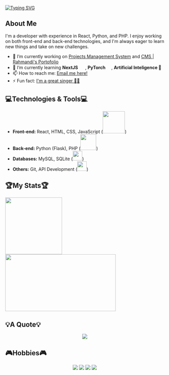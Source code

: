[![Typing SVG](https://readme-typing-svg.demolab.com?font=Cinzel-Decorative&size=70&duration=3000&pause=1000&color=blue&background=0d11173&center=true&vCenter=true&width=1000&height=200&lines=Hi+There%2C+I'm+Rahmandi;Hi+There%2C+I'm+Rendy;Hi+There%2C+I'm+Rei)]([https://git.io/typing-svg](https://portofolio-website-tau-three.vercel.app/))

## About Me
I'm a developer with experience in React, Python, and PHP. I enjoy working on both front-end and back-end technologies, and I'm always eager to learn new things and take on new challenges.

- 🔭 I’m currently working on [Projects Management System](https://agenda.erpimj.com/index.php?module=users/login) and [CMS | Rahmandi's Portofolio](https://portofolio-cms-frontend.vercel.app/login)
- 🌱 I’m currently learning **NextJS**  <img src="https://skillicons.dev/icons?i=next" width="15" />
, **PyTorch** <img src="https://skillicons.dev/icons?i=pytorch" width="15" />, **Artificial Inteligence 🤖**
- 📫 How to reach me: [Email me here!](https://portofolio-website-tau-three.vercel.app/#get-in-touch-container)<img src="https://skillicons.dev/icons?i=gmail" width="15" /> 
- ⚡ Fun fact: [I'm a great singer 🧑‍🎤](https://www.youtube.com/@Rei-bg3rf)


## 💻Technologies & Tools💻
- **Front-end:** React, HTML, CSS, JavaScript (<img src="https://skillicons.dev/icons?i=react,html,css,js" width="70" />)
- **Back-end:** Python (Flask), PHP (<img src="https://skillicons.dev/icons?i=python,flask,php" width="50" />)
- **Databases:** MySQL, SQLite (<img src="https://skillicons.dev/icons?i=mysql,sqlite" width="30" />)
- **Others:** Git, API Development (<img src="https://skillicons.dev/icons?i=git,postman" width="30" />)

## 🏆My Stats🏆

<a href="https://github.com/anuraghazra/github-readme-stats">
  <img height=180 align="center" src="https://github-readme-stats.vercel.app/api?username=randyisalive&show_icons=true&theme=transparent" />
</a>
<a href="https://github.com/anuraghazra/convoychat">
  <img height=180 width=350 align="center" src="https://github-readme-stats.vercel.app/api/top-langs/?username=randyisalive&layout=compact&theme=transparent" />
</a>

## 💡A Quote💡
<p align=center>
  <a href="https://github.com/piyushsuthar/github-readme-quotes">
  <img  align="center" src="https://quotes-github-readme.vercel.app/api?type=horizontal&theme=monokai&?border=true" />
</a>
</p>


## 🎮Hobbies🎮
<p align=center>

<img src="https://img.shields.io/badge/steam-%23000000.svg?style=for-the-badge&logo=steam&logoColor=white"/>
<img src="https://img.shields.io/badge/epicgames-%23313131.svg?style=for-the-badge&logo=epicgames&logoColor=white"/>
<img src="https://img.shields.io/badge/Netflix-E50914?style=for-the-badge&logo=netflix&logoColor=white" />
<img src="https://img.shields.io/badge/YouTube-%23FF0000.svg?style=for-the-badge&logo=YouTube&logoColor=white" />

  
</p>


